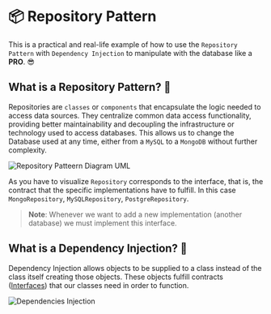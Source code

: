 # 📦 Repository Pattern

This is a practical and real-life example of how to use the `Repository Pattern` with `Dependency Injection` to manipulate with the database like a **PRO**. 😎

## What is a Repository Pattern? 🤔

Repositories are `classes` or `components` that encapsulate the logic needed to access data sources. They centralize common data access functionality, providing better maintainability and decoupling the infrastructure or technology used to access databases. This allows us to change the Database used at any time, either from a `MySQL` to a `MongoDB` without further complexity.

![Repository Patteern Diagram UML](https://user-images.githubusercontent.com/64434514/200150833-2a0d4d65-b176-4556-ace7-e05ff067911f.png)

As you have to visualize `Repository` corresponds to the interface, that is, the contract that the specific implementations have to fulfill. In this case `MongoRepository`, `MySQLRepository`, `PostgreRepository`.

> **Note**: Whenever we want to add a new implementation (another database) we must implement this interface.

## What is a Dependency Injection? 💉

Dependency Injection allows objects to be supplied to a class instead of the class itself creating those objects. These objects fulfill contracts ([Interfaces](https://www.typescriptlang.org/docs/handbook/typescript-tooling-in-5-minutes.html#interfaces)) that our classes need in order to function.

![Dependencies Injection](https://user-images.githubusercontent.com/64434514/200151676-40359e1c-4237-43d6-a70e-406c387fd681.png)
